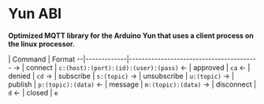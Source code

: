 # Yun ABI

**Optimized MQTT library for the Arduino Yun that uses a client process on the linux processor.**

  | Command     | Format
--|-------------|-----------------------------------------
→ | connect     | `c:(host):(port):(id):(user):(pass)`
← | approved    | `ca`
← | denied      | `cd`
→ | subscribe   | `s:(topic)`
→ | unsubscribe | `u:(topic)`
→ | publish     | `p:(topic):(data)`
← | message     | `m:(topic):(data)`
→ | disconnect  | `d`
← | closed      | `e`
